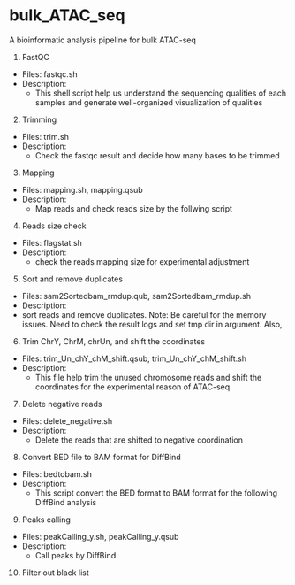# bulk_ATAC_seq

A bioinformatic analysis pipeline for bulk ATAC-seq



1. FastQC

- Files: fastqc.sh
- Description:
  - This shell script help us understand the sequencing qualities of each samples and generate well-organized visualization of qualities

2. Trimming

- Files: trim.sh
- Description:
  - Check the fastqc result and decide how many bases to be trimmed

3. Mapping

- Files: mapping.sh, mapping.qsub
- Description:
  - Map reads and check reads size by the follwing script
  
4. Reads size check

- Files: flagstat.sh
- Description:
  - check the reads mapping size for experimental adjustment

5. Sort and remove duplicates

- Files: sam2Sortedbam_rmdup.qub, sam2Sortedbam_rmdup.sh
- Description:
- sort reads and remove duplicates. Note: Be careful for the memory issues. Need to check the result logs and set tmp dir in argument. Also,

6. Trim ChrY, ChrM, chrUn, and shift the coordinates

- Files: trim_Un_chY_chM_shift.qsub, trim_Un_chY_chM_shift.sh
- Description:
  - This file help trim the unused chromosome reads and shift the coordinates for the experimental reason of ATAC-seq

7. Delete negative reads

- Files: delete_negative.sh
- Description:
  - Delete the reads that are shifted to negative coordination

8. Convert BED file to BAM format for DiffBind

- Files: bedtobam.sh
- Description:
  - This script convert the BED format to BAM format for the following DiffBind analysis

9. Peaks calling

- Files: peakCalling_y.sh, peakCalling_y.qsub
- Description:
  - Call peaks by DiffBind

10. Filter out black list


